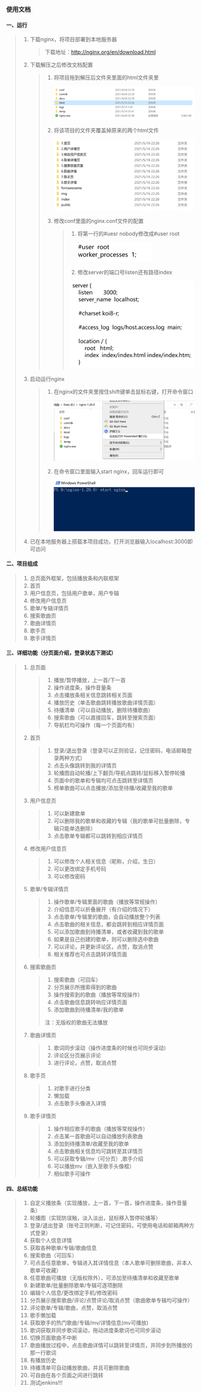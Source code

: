### 使用文档

#### 一、运行

> 1. 下载nginx，将项目部署到本地服务器
>
>    > 下载地址：http://nginx.org/en/download.html
>
> 2. 下载解压之后修改文档配置
>
>    > 1. 将项目拖到解压后文件夹里面的html文件夹里
>    >
>    >    <img src=".\img\nginx_01.png" alt="nginx_03" style="zoom:50%;" />
>    >
>    > 2. 将该项目的文件夹覆盖掉原来的两个html文件
>    >
>    >    <img src=".\img\nginx_02.png" alt="nginx_03" style="zoom:50%;" />
>    >
>    > 3. 修改conf里面的nginx.conf文件的配置
>    >
>    >    > 1. 将第一行的#uesr nobody修改成#user root
>    >    >
>    >    >    <img src=".\img\nginx_03.png" alt="nginx_03" style="zoom:50%;" />
>    >    >
>    >    > 2. 修改server的端口号listen还有路径index
>    >    >
>    >    > <img src=".\img\nginx_04.png" alt="nginx_04" style="zoom: 50%;" />
>
> 3. 启动运行nginx
>
>    > 1. 在nginx的文件夹里按住shift键单击鼠标右键，打开命令窗口
>    >
>    >    <img src=".\img\nginx_05.jpg" alt="nginx_03" style="zoom:50%;" />
>    >
>    > 2. 在命令窗口里面输入start nginx，回车运行即可
>    >
>    >    <img src=".\img\nginx_06.png" alt="nginx_03" style="zoom:50%;" />
>
> 4. 已在本地服务器上搭载本项目成功，打开浏览器输入localhost:3000即可访问

#### 二、项目组成

> 1. 总页面外框架，包括播放条和内联框架
> 2. 首页
> 3. 用户信息页，包括用户歌单，用户专辑
> 4. 修改用户信息页
> 5. 歌单/专辑详情页
> 6. 搜索歌曲页
> 7. 歌曲详情页
> 8. 歌手页
> 9. 歌手详情页

#### 三、详细功能（分页面介绍，登录状态下测试）

> 1. 总页面
>
>    > 1. 播放/暂停播放，上一首/下一首
>    > 2. 操作进度条，操作音量条
>    > 3. 点击播放条相关信息跳转相关页面
>    > 4. 播放历史（单击歌曲跳转播放歌曲详情页面）
>    > 5. 待播清单（可以自动播放，删除待播歌曲）
>    > 6. 搜索歌曲（可以直接回车，跳转至搜索页面）
>    > 7. 导航栏均可操作（每一个页面均有）
>
> 2. 首页
>
>    > 1. 登录/退出登录（登录可以正则验证，记住密码，电话邮箱登录两种方式）
>    > 2. 点击头像跳转到我的详情页
>    > 3. 轮播图自动轮播/上下翻页/导航点跳转/鼠标移入暂停轮播
>    > 4. 页面中的歌单和专辑均可点击跳转至详情页
>    > 5. 榜单歌曲可以点击播放/添加至待播/收藏至我的歌单
>
> 3. 用户信息页
>
>    > 1. 可以新建歌单
>    > 2. 可以删除我的歌单和收藏的专辑（我的歌单可批量删除，专辑只能单选删除）
>    > 3. 点击歌单专辑都可以跳转到相应详情页
>
> 4. 修改用户信息页
>
>    > 1. 可以修改个人相关信息（昵称，介绍，生日）
>    > 2. 可以更改绑定手机号码
>    > 3. 可以修改密码
>
> 5. 歌单/专辑详情页
>
>    > 1. 操作歌单/专辑里面的歌曲（播放等常规操作）
>    > 2. 介绍信息可以折叠展开（有介绍的情况下）
>    > 3. 点击歌单/专辑里的歌曲，会自动播放整个列表
>    > 4. 点击歌曲的相关信息，都会跳转到相应详情页面
>    > 5. 可以添加歌曲到待播清单，或者收藏到我的歌单
>    > 6. 如果是自己创建的歌单，则可以删除选中歌曲
>    > 7. 可以评论，并更新评论区，点赞，取消点赞
>    > 8. 相关推荐也可点击跳转详情页面
>
> 6. 搜索歌曲页
>
>    > 1. 搜索歌曲（可回车）
>    > 2. 分页展示所搜索得到的歌曲
>    > 3. 操作搜索到的歌曲（播放等常规操作）
>    > 4. 点击歌曲信息跳转响应详情页面
>    > 5. 添加歌曲到待播清单/我的歌单
>    >
>    > 注：无版权的歌曲无法播放
>
> 7. 歌曲详情页
>
>    > 1. 歌词同步滚动（操作进度条的时候也可同步滚动）
>    > 2. 评论区分页展示评论
>    > 3. 进行评论，点赞，取消点赞
>
> 8. 歌手页
>
>    > 1. 对歌手进行分类
>    > 2. 懒加载
>    > 3. 点击歌手头像进入详情
>
> 9. 歌手详情页
>
>    > 1. 操作相应歌手的歌曲（播放等常规操作）
>    > 2. 点击某一首歌曲可以自动播放列表歌曲
>    > 3. 添加到待播清单/收藏至我的歌单
>    > 4. 点击歌曲相关信息均可跳转至其详情页
>    > 5. 可以获取专辑/mv（可分页）,歌手介绍
>    > 6. 可以播放mv（嵌入至歌手头像框）
>    > 7. 相似歌手可操作

#### 四、总结功能

> 1. 自定义播放条（实现播放，上一首，下一首，操作进度条，操作音量条）
> 2. 轮播图（实现防误触，淡入淡出，鼠标移入暂停轮播等）
> 3. 登录/退出登录（账号正则判断，可记住密码，可使用电话和邮箱两种方式登录）
> 4. 获取个人信息详情
> 5. 获取各种歌单/专辑/歌曲信息
> 6. 搜索歌曲（可回车）
> 7. 可点击任意歌单，专辑进入其详情信息（本人歌单可删除歌曲，非本人歌单可收藏）
> 8. 任意歌曲可播放（无版权除外），可添加至待播清单和收藏至歌单
> 9. 新建歌单/批量删除歌单/专辑可逐项删除
> 10. 编辑个人信息/更改绑定手机/修改密码
> 11. 分页展示搜索歌曲/评论/点赞评论/取消点赞（歌曲歌单专辑均可操作）
> 12. 评论歌单/专辑/歌曲，点赞，取消点赞
> 13. 歌手懒加载
> 14. 获取歌手的热门歌曲/专辑/mv/详情信息(mv可播放)
> 15. 歌词获取并同步歌词滚动，拖动进度条歌词也可同步滚动
> 16. 切换页面歌曲不中断
> 17. 歌曲播放过程中，点击歌曲详情可以跳转至详情页，并同步到所播放的那一行歌词
> 18. 有播放历史
> 19. 待播清单可自动播放歌曲，并且可删除歌曲
> 20. 可自由在各个页面之间进行跳转
> 21. 测试jenkins!!!



